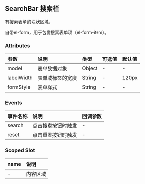 ## SearchBar 搜索栏

有搜索表单的块状区域。

自带el-form，用于包裹搜索表单项（el-form-item）。



### Attributes

| 参数       | 说明             | 类型   | 可选值 | 默认值 |
| :--------- | :--------------- | :----- | :----- | :----- |
| model      | 表单数据对象     | Object | -      | -      |
| labelWidth | 表单域标签的宽度 | String | -      | 120px  |
| formStyle  | 表单样式         | String | -      | -      |



### Events

| 事件名称 | 说明               | 回调参数 |
| :------- | :----------------- | :------- |
| search   | 点击搜索按钮时触发 | -        |
| reset    | 点击重置按钮时触发 | -        |



### Scoped Slot

| name | 说明     |
| :--- | :------- |
| -    | 内容区域 |

